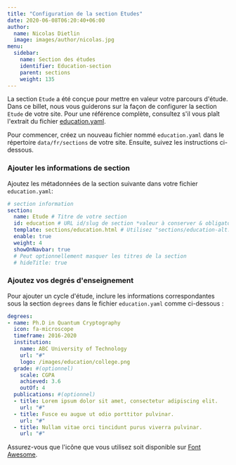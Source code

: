```yaml
---
title: "Configuration de la section Etudes"
date: 2020-06-08T06:20:40+06:00
author:
  name: Nicolas Dietlin
  image: images/author/nicolas.jpg
menu:
  sidebar:
    name: Section des études
    identifier: Education-section
    parent: sections
    weight: 135
---
```


La section `Etude` a été conçue pour mettre en valeur votre parcours d'étude. Dans ce billet, nous vous guiderons sur la façon de configurer la section `Etude` de votre site. Pour une référence complète, consultez s'il vous plaît l'extrait du fichier [education.yaml](https://github.com/hugo-toha/hugo-toha.github.io/blob/main/data/en/sections/education.yaml).

Pour commencer, créez un nouveau fichier nommé `education.yaml` dans le répertoire `data/fr/sections` de votre site. Ensuite, suivez les instructions ci-dessous.

### Ajouter les informations de section

Ajoutez les métadonnées de la section suivante dans votre fichier `education.yaml`:

```yaml
# section information
section:
  name: Etude # Titre de votre section
  id: education # URL id/slug de section *valeur à conserver & obligatoire*
  template: sections/education.html # Utilisez "sections/education-alt.html comme modèle alternatif.
  enable: true
  weight: 4
  showOnNavbar: true
  # Peut optionnellement masquer les titres de la section
  # hideTitle: true
```

### Ajoutez vos degrés d'enseignement

Pour ajouter un cycle d'étude, inclure les informations correspondantes sous la section `degrees` dans le fichier `education.yaml` comme ci-dessous :

```yaml
degrees:
- name: Ph.D in Quantum Cryptography
  icon: fa-microscope
  timeframe: 2016-2020
  institution:
    name: ABC University of Technology
    url: "#"
    logo: /images/education/college.png
  grade: #(optionnel)
    scale: CGPA
    achieved: 3.6
    outOf: 4
  publications: #(optionnel)
  - title: Lorem ipsum dolor sit amet, consectetur adipiscing elit.
    url: "#"
  - title: Fusce eu augue ut odio porttitor pulvinar.
    url: "#"
  - title: Nullam vitae orci tincidunt purus viverra pulvinar.
    url: "#"
```

Assurez-vous que l'icône que vous utilisez soit disponible sur [Font Awesome](https://fontawesome.com/icons?d=gallery&m=free).
